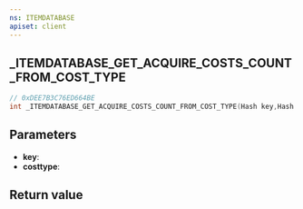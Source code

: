 ```yaml
---
ns: ITEMDATABASE
apiset: client
---
```

## _ITEMDATABASE_GET_ACQUIRE_COSTS_COUNT_FROM_COST_TYPE

```c
// 0xDEE7B3C76ED664BE
int _ITEMDATABASE_GET_ACQUIRE_COSTS_COUNT_FROM_COST_TYPE(Hash key,Hash costtype);
```


## Parameters
* **key**:
* **costtype**:

## Return value

